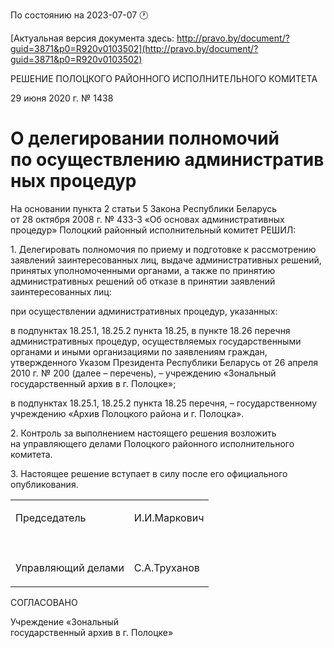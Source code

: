 По состоянию на 2023-07-07 &#x1F550;

[Актуальная версия документа здесь: http://pravo.by/document/?guid=3871&p0=R920v0103502](http://pravo.by/document/?guid=3871&p0=R920v0103502)

<p>РЕШЕНИЕ ПОЛОЦКОГО РАЙОННОГО ИСПОЛНИТЕЛЬНОГО КОМИТЕТА</p>
<p>29 июня 2020 г. № 1438</p>
<h1>О делегировании полномочий по осуществлению административных процедур</h1>
<p>На основании пункта 2 статьи 5 Закона Республики Беларусь от 28 октября 2008 г. № 433-З «Об основах административных процедур» Полоцкий районный исполнительный комитет РЕШИЛ:</p>
<p>1. Делегировать полномочия по приему и подготовке к рассмотрению заявлений заинтересованных лиц, выдаче административных решений, принятых уполномоченными органами, а также по принятию административных решений об отказе в принятии заявлений заинтересованных лиц:</p>
<p>при осуществлении административных процедур, указанных:</p>
<p>в подпунктах 18.25.1, 18.25.2 пункта 18.25, в пункте 18.26 перечня административных процедур, осуществляемых государственными органами и иными организациями по заявлениям граждан, утвержденного Указом Президента Республики Беларусь от 26 апреля 2010 г. № 200 (далее – перечень), – учреждению «Зональный государственный архив в г. Полоцке»;</p>
<p>в подпунктах 18.25.1, 18.25.2 пункта 18.25 перечня, – государственному учреждению «Архив Полоцкого района и г. Полоцка».</p>
<p>2. Контроль за выполнением настоящего решения возложить на управляющего делами Полоцкого районного исполнительного комитета.</p>
<p>3. Настоящее решение вступает в силу после его официального опубликования.</p>
<p></p>
<table>
<tr>
<td><p>Председатель</p></td>
<td><p>И.И.Маркович</p></td>
</tr>
<tr>
<td><p></p></td>
<td><p></p></td>
</tr>
<tr>
<td><p>Управляющий делами</p></td>
<td><p>С.А.Труханов</p></td>
</tr>
</table>
<p></p>
<p>СОГЛАСОВАНО</p>
<p>Учреждение «Зональный <br>государственный архив в г. Полоцке»</p>
<p></p>